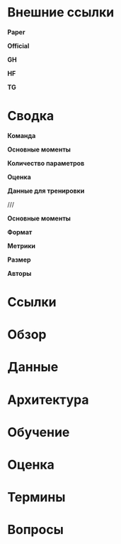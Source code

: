 
# Внешние ссылки

**Paper**

**Official**

**GH**

**HF**

**TG**

# Сводка

**Команда**

**Основные моменты**

**Количество параметров**

**Оценка**

**Данные для тренировки**

///

**Основные моменты**

**Формат** 

**Метрики**

**Размер**

**Авторы**


# Ссылки


# Обзор


# Данные


# Архитектура


# Обучение


# Оценка


# Термины


# Вопросы


